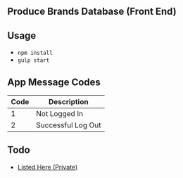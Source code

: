 ## Produce Brands Database (Front End)


## Usage

- `npm install`
- `gulp start`

## App Message Codes

| Code   | Description |
| ------ | ----------- |
| 1      | Not Logged In |
| 2      | Successful Log Out |


## Todo

- [Listed Here (Private)](https://trello.com/b/D0Nv6Y9F/todo-s)
